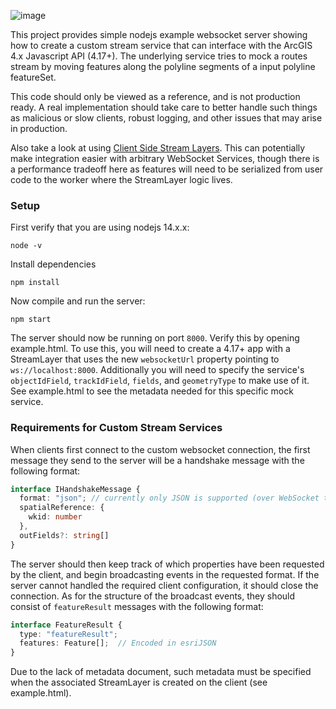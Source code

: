 ![image](https://github.com/user-attachments/assets/98652383-bad1-4f89-9ee1-687cdf85a0f7)

This project provides simple nodejs example websocket server showing how to create a custom stream service that can interface with the ArcGIS 4.x Javascript API (4.17+). The underlying service tries to mock a routes stream by moving features along the polyline segments of a input polyline featureSet.

This code should only be viewed as a reference, and is not production ready. A real implementation should take care to better handle such things as malicious or slow clients, robust logging, and other issues that may arise in production. 

Also take a look at using [Client Side Stream Layers](https://developers.arcgis.com/javascript/latest/sample-code/layers-streamlayer-client/). This can potentially make integration easier with arbitrary WebSocket Services, though there is a performance tradeoff here as features will need to be serialized from user code to the worker where the StreamLayer logic lives. 

### Setup 
First verify that you are using nodejs 14.x.x: 
```
node -v
```

Install dependencies 
```
npm install
```

Now compile and run the server: 
```
npm start 
```

The server should now be running on port `8000`. Verify this by opening example.html. To use this, you will need to create a 4.17+ app with a StreamLayer that uses the new `websocketUrl` property pointing to `ws://localhost:8000`. Additionally you will need to specify the service's `objectIdField`, `trackIdField`, `fields`, and `geometryType` to make use of it. See example.html to see the metadata needed for this specific mock service. 


### Requirements for Custom Stream Services
When clients first connect to the custom websocket connection, the first message they send to the server will be a  handshake message with the following format: 

```ts
interface IHandshakeMessage {
  format: "json"; // currently only JSON is supported (over WebSocket text frames only)
  spatialReference: {
    wkid: number
  },
  outFields?: string[]
}
```

The server should then keep track of which properties have been requested by the client, and begin broadcasting events in the requested format. If the server cannot handled the required client configuration, it should close the connection. As for the structure of the broadcast events, they should consist of `featureResult` messages with the following format: 

```ts
interface FeatureResult {
  type: "featureResult";
  features: Feature[];  // Encoded in esriJSON
}
```

Due to the lack of metadata document, such metadata must be specified when the associated StreamLayer is created on the client (see example.html). 
